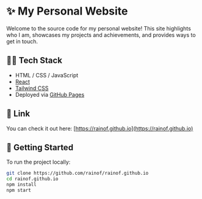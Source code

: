 # ✨ My Personal Website

Welcome to the source code for my personal website!
This site highlights who I am, showcases my projects and achievements, and provides ways to get in touch.

## 🧑‍💻 Tech Stack

- HTML / CSS / JavaScript
- [React](https://reactjs.org/)
- [Tailwind CSS](https://tailwindcss.com/)
- Deployed via [GitHub Pages](https://pages.github.com/)


## 🔗 Link

You can check it out here: [https://rainof.github.io](https://rainof.github.io)

## 🚀 Getting Started

To run the project locally:

```bash
git clone https://github.com/rainof/rainof.github.io
cd rainof.github.io
npm install
npm start
